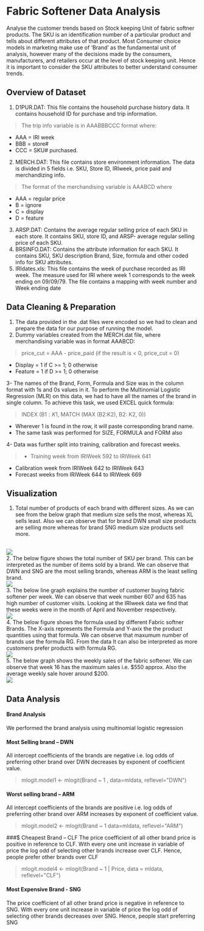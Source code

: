 # Fabric Softener Data Analysis
Analyse the customer trends based on Stock keeping Unit of fabric softner products. The SKU is an identification number of a particular product and tells about different attributes of that product. Most Consumer choice models in marketing make use of ‘Brand’ as the fundamental unit of analysis, however many of the decisions made by the consumers, manufacturers, and retailers occur at the level of stock keeping unit. Hence it is important to consider the SKU attributes to better understand consumer trends.

## Overview of Dataset
1.	D1PUR.DAT: This file contains the household purchase history data. It contains household ID for purchase and trip information. 

> The trip info variable is in AAABBBCCC format where:
- AAA = IRI week
- BBB = store#
- CCC = SKU# purchased.

2.	MERCH.DAT: This file contains store environment information. The data is divided in 5 fields i.e. SKU, Store ID, IRIweek, price paid and merchandizing info.

> The format of the merchandising variable is AAABCD where
- AAA = regular price
- B   = ignore
- C   = display
- D   = feature

3.	ARSP.DAT: Contains the average regular selling price of each SKU in each store. It contains SKU, store ID, and ARSP- average regular selling price of each SKU.
4.	BRSINFO.DAT: Contains the attribute information for each SKU.  It contains SKU, SKU description Brand, Size, formula and other coded info for SKU attributes.
5.	IRIdates.xls: This file contains the week of purchase recorded as IRI week. The measure used for IRI where week 1 corresponds to the week ending on 09/09/79. The file contains a mapping with week number and Week ending date

## Data Cleaning & Preparation

1.	The data provided in the .dat files were encoded so we had to clean and prepare the data for our purpose of running the model.
2.	Dummy variables created from the MERCH.dat file, where merchandising variable was in format AAABCD:

> price_cut = AAA - price_paid (if the result is < 0, price_cut = 0)
- Display = 1 if C >= 1; 0 otherwise
- Feature = 1 if D >= 1; 0 otherwise

3-	The names of the Brand, Form, Formula and Size was in the column format with 1s and 0s values in it. To perform the Multinomial Logistic Regression (MLR) on this data, we had to have all the names of the brand in single column. To achieve this task, we used EXCEL quick formula: 
> INDEX (B$1: K$1, MATCH (MAX (B2:K2), B2: K2, 0))
- Wherever 1 is found in the row, it will paste corresponding brand name.
- The same task was performed for SIZE, FORMULA and FORM also

4-	Data was further split into training, calibration and forecast weeks.
>-	Training week from IRIWeek 592 to IRIWeek 641
-	Calibration week from IRIWeek 642 to IRIWeek 643
-	Forecast weeks from IRIWeek 644 to IRIWeek 669

## Visualization

1. Total number of products of each brand with different sizes. As we can see from the below graph that medium size sells the most, whereas XL sells least. Also we can observe that for brand DWN small size products are selling more whereas for brand SNG medium size products sell more.
<br>
<img src="https://github.com/prashant8488/Fabric-Softener-Data-Analysis-/blob/master/images/Brand-Size_Quantity.jpeg">
<br>
2. The below figure shows the total number of SKU per brand. This can be interpreted as the number of items sold by a brand. We can observe that DWN and SNG are the most selling brands, whereas ARM is the least selling brand.	
<br>
<img src="https://github.com/prashant8488/Fabric-Softener-Data-Analysis-/blob/master/images/No.%20of%20SKUs%20per%20Brand.jpeg">
<br>
3. The below line graph explains the number of customer buying fabric softener per week. We can observe that week number 607 and 635 has high number of customer visits. Looking at the IRIweek data we find that these weeks were in the month of April and November respectively.
<br>
<img src="https://github.com/prashant8488/Fabric-Softener-Data-Analysis-/blob/master/images/Nofcust.jpeg">
<br>
4. The below figure shows the formula used by different Fabric softner Brands. The X-axis represents the Formula and Y-axix the the product quantities using that formula. We can observe that maxumum number of brands use the formula RG. From the data It can also be interpreted as more customers prefer products with formula RG.
<br>
<img src="https://github.com/prashant8488/Fabric-Softener-Data-Analysis-/blob/master/images/brand-formula.jpeg">
<br>
5. The below graph shows the weekly sales of the fabric softener. We can observe that week 16 has the maximum sales i.e. $550 approx. Also the average weekly sale hover around $200.
<br>
<img src="https://github.com/prashant8488/Fabric-Softener-Data-Analysis-/blob/master/images/Screen%20Shot%202015-11-18%20at%209.00.52%20PM.png">
<br>

## Data Analysis
#### Brand Analysis
We performed the brand analysis using multinomial logistic regression
#### Most Selling brand – DWN
All intercept coefficients of the brands are negative i.e. log odds of preferring other brand over DWN decreases by exponent of coefficient value.
> mlogit.model1 <- mlogit(Brand ~ 1 , data=mldata, reflevel="DWN")

#### Worst selling brand – ARM
All intercept coefficients of the brands are positive i.e. log odds of preferring other brand over ARM increases by exponent of coefficient value.
> mlogit.model2 <- mlogit(Brand ~ 1 data=mldata, reflevel="ARM")

###$ Cheapest Brand – CLF
The price coefficient of all other brand price is positive in reference to CLF. With every one unit increase in variable of price the log odd of selecting other brands increase over CLF. Hence, people prefer other brands over CLF
> mlogit.model4 <- mlogit(Brand ~ 1 | Price, data = mldata, reflevel="CLF")

#### Most Expensive Brand - SNG
The price coefficient of all other brand price is negative in reference to SNG. With every one unit increase in variable of price the log odd of selecting other brands decreases over SNG. Hence, people start preferring SNG

